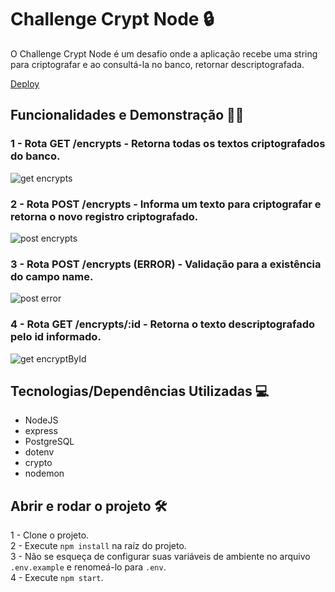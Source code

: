 # Challenge Crypt Node 🔒
O Challenge Crypt Node é um desafio onde a aplicação recebe uma string para criptografar e ao consultá-la no banco, retornar descriptografada.

[Deploy](https://challenge-crypt-node.herokuapp.com/encrypts)

## Funcionalidades e Demonstração 👨‍💻
### 1 - Rota GET /encrypts - Retorna todas os textos criptografados do banco.
![get encrypts](https://user-images.githubusercontent.com/87342822/196431676-b0afeffe-a354-4dd1-b902-4493d38f7792.gif)

### 2 - Rota POST /encrypts - Informa um texto para criptografar e retorna o novo registro criptografado.
![post encrypts](https://user-images.githubusercontent.com/87342822/196431953-939ea7ab-82fd-46fb-b2e0-0d9ffde5c726.gif)

### 3 - Rota POST /encrypts (ERROR) - Validação para a existência do campo name.
![post error](https://user-images.githubusercontent.com/87342822/196432120-77e03fcc-e564-48dc-aa9b-c8ee58f4443c.gif)

### 4 - Rota GET /encrypts/:id - Retorna o texto descriptografado pelo id informado.
![get encryptById](https://user-images.githubusercontent.com/87342822/196432295-3b2a5583-01e2-4ad4-8a5d-f7f948e8900a.gif)


## Tecnologias/Dependências Utilizadas 💻
- NodeJS
- express
- PostgreSQL
- dotenv
- crypto
- nodemon

## Abrir e rodar o projeto 🛠
1 - Clone o projeto.   
2 - Execute `npm install` na raíz do projeto.   
3 - Não se esqueça de configurar suas variáveis de ambiente no arquivo `.env.example` e renomeá-lo para `.env`.   
4 - Execute `npm start`. 
